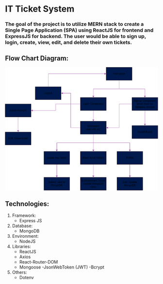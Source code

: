 # **IT Ticket System**

### The goal of the project is to utilize MERN stack to create a Single Page Application (SPA) using ReactJS for frontend and ExpressJS for backend. The user would be able to sign up, login, create, view, edit, and delete their own tickets.

## Flow Chart Diagram:

![Alt text](./diagrams/flowChart.drawio.png)

## Technologies:

1. Framework:
    - Express JS
2. Database:
    - MongoDB
3. Environment:
    - NodeJS
4. Libraries:
    - ReactJS
    - Axios
    - React-Router-DOM
    - Mongoose
    -JsonWebToken (JWT)
    -Bcrypt
5. Others:
    - Dotenv

 